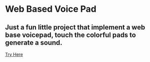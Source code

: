 # Web Based Voice Pad

## Just a fun little project that implement a web base voicepad, touch the colorful pads to generate a sound.

[Try Here](https://animesh0404.github.io/webapp-voicepad/)
